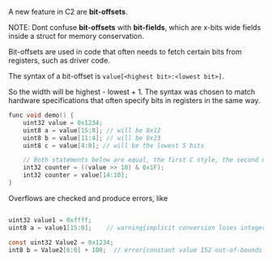 
A new feature in C2 are __bit-offsets__.

NOTE: Dont confuse __bit-offsets__ with __bit-fields__, which are x-bits wide fields inside a
struct for memory conservation.

Bit-offsets are used in code that often needs to fetch certain bits from registers, such as
driver code.

The syntax of a bit-offset is `value[<highest bit>:<lowest bit>]`.

So the width will be highest - lowest + 1. The syntax was chosen to match
hardware specifications that often specify bits in registers in the same way.

```c
func void demo() {
    uint32 value = 0x1234;
    uint8 a = value[15:8]; // will be 0x12
    uint8 b = value[11:4]; // will be 0x23
    uint8 c = value[4:0]; // will be the lowest 5 bits

    // Both statements below are equal, the first C style, the second C2 style
    int32 counter = ((value >> 10) & 0x1F);
    int32 counter = value[14:10];
}
```

Overflows are checked and produce errors, like

```c

uint32 value1 = 0xffff;
uint8 a = value1[15:0];    // warning{implicit conversion loses integer precision 'uint16' to 'uint8'}

const uint32 Value2 = 0x1234;
int8 b = Value2[6:0] + 100;  // error{constant value 152 out-of-bounds for type 'int8', range [-128, 127]}

```
